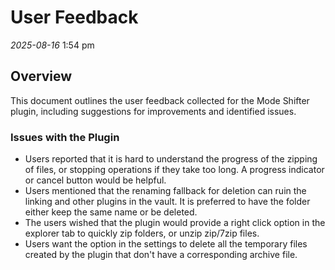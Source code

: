 # User Feedback
*2025-08-16* 1:54 pm

## Overview

This document outlines the user feedback collected for the Mode Shifter plugin, including suggestions for improvements and identified issues.

### Issues with the Plugin

- Users reported that it is hard to understand the progress of the zipping of files, or stopping operations if they take too long. A progress indicator or cancel button would be helpful.
- Users mentioned that the renaming fallback for deletion can ruin the linking and other plugins in the vault. It is preferred to have the folder either keep the same name or be deleted.
- The users wished that the plugin would provide a right click option in the explorer tab to quickly zip folders, or unzip zip/7zip files.
- Users want the option in the settings to delete all the temporary files created by the plugin that don't have a corresponding archive file.